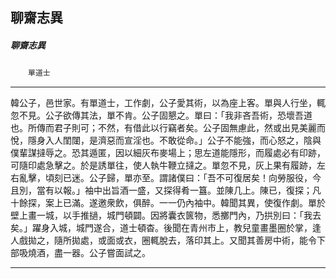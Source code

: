 

## 聊齋志異

##### 聊齋志異
　　`單道士`

* * *

韓公子，邑世家。有單道士，工作劇，公子愛其術，以為座上客。單與人行坐，輒忽不見。公子欲傳其法，單不肯。公子固懇之。單曰：「我非吝吾術，恐壞吾道也。所傳而君子則可；不然，有借此以行竊者矣。公子固無慮此，然或出見美麗而悅，隱身入人閨闥，是濟惡而宣淫也。不敢從命。」公子不能強，而心怒之，陰與僕輩謀撻辱之。恐其遁匿，因以細灰布麥場上；思左道能隱形，而履處必有印跡，可隨印處急擊之。於是誘單往，使人執牛鞭立撻之。單忽不見，灰上果有履跡，左右亂擊，頃刻已迷。公子歸，單亦至。謂諸僕曰：「吾不可復居矣！向勞服役，今且別，當有以報。」袖中出旨酒一盛，又探得肴一簋。並陳几上。陳已，復探；凡十餘探，案上已滿。遂邀衆飲，俱醉。一一仍內袖中。韓聞其異，使復作劇。單於壁上畫一城，以手推撾，城門頓闢。因將囊衣篋物，悉擲門內，乃拱別曰：「我去矣。」躍身入城，城門遂合，道士頓杳。後聞在青州市上，教兒童畫墨圈於掌，逢人戲拋之，隨所拋處，或面或衣，圈輒脫去，落印其上。又聞其善房中術，能令下部吸燒酒，盡一器。公子嘗面試之。

* * *

